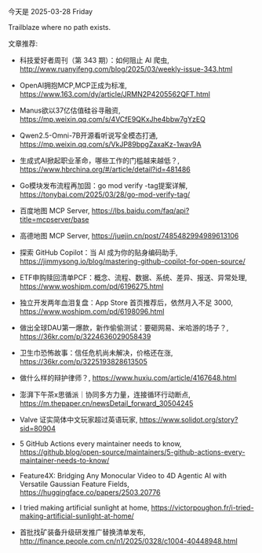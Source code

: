 今天是 2025-03-28 Friday

Trailblaze where no path exists.

文章推荐:
- 科技爱好者周刊（第 343 期）：如何阻止 AI 爬虫, http://www.ruanyifeng.com/blog/2025/03/weekly-issue-343.html
- OpenAI拥抱MCP,MCP正成为标准, https://www.163.com/dy/article/JRMN2P4205562QFT.html
- Manus欲以37亿估值硅谷寻融资, https://mp.weixin.qq.com/s/4VCfE9QKxJhe4bbw7gYzEQ
- Qwen2.5-Omni-7B开源看听说写全模态打通, https://mp.weixin.qq.com/s/VkJP89bpgZaxaKz-1wav9A
- 生成式AI掀起职业革命，哪些工作的门槛越来越低？, https://www.hbrchina.org/#/article/detail?id=481486
- Go模块发布流程再加固：go mod verify -tag提案详解, https://tonybai.com/2025/03/28/go-mod-verify-tag/
- 百度地图 MCP Server, https://lbs.baidu.com/faq/api?title=mcpserver/base
- 高德地图 MCP Server, https://juejin.cn/post/7485482994989613106
- 探索 GitHub Copilot：当 AI 成为你的贴身编码助手, https://jimmysong.io/blog/mastering-github-copilot-for-open-source/
- ETF申购赎回清单PCF：概念、流程、数据、系统、差异、报送、异常处理, https://www.woshipm.com/pd/6196275.html

- 独立开发两年血泪复盘：App Store 首页推荐后，依然月入不足 3000, https://www.woshipm.com/pd/6198096.html
- 做出全球DAU第一爆款，新作偷偷测试：要砸网易、米哈游的场子？, https://36kr.com/p/3224636029058439
- 卫生巾恐怖故事：信任危机尚未解决，价格还在涨, https://36kr.com/p/3225193828613505
- 做什么样的辩护律师？, https://www.huxiu.com/article/4167648.html
- 澎湃下午茶x思循派｜协同多方力量，连接循环行动断点, https://m.thepaper.cn/newsDetail_forward_30504245
- Valve 证实简体中文玩家超过英语玩家, https://www.solidot.org/story?sid=80904
- 5 GitHub Actions every maintainer needs to know, https://github.blog/open-source/maintainers/5-github-actions-every-maintainer-needs-to-know/
- Feature4X: Bridging Any Monocular Video to 4D Agentic AI with Versatile Gaussian Feature Fields, https://huggingface.co/papers/2503.20776
- I tried making artificial sunlight at home, https://victorpoughon.fr/i-tried-making-artificial-sunlight-at-home/
- 首批找矿装备升级研发推广替换清单发布, http://finance.people.com.cn/n1/2025/0328/c1004-40448948.html
